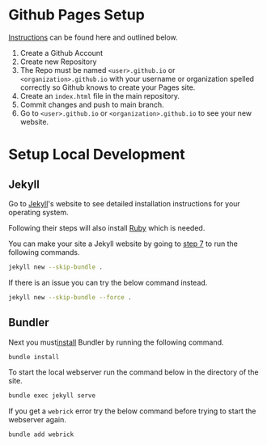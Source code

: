 <h1>Github Pages Setup</h1>

<a href="https://docs.github.com/en/pages/getting-started-with-github-pages/creating-a-github-pages-site">Instructions</a> can be found here and outlined below.
1. Create a Github Account
2. Create new Repository
3. The Repo must be named `<user>.github.io` or `<organization>.github.io` with your username or organization spelled correctly so Github knows to create your Pages site.
4. Create an `index.html` file in the main repository.
5. Commit changes and push to main branch.
6. Go to `<user>.github.io` or `<organization>.github.io` to see your new website.

<h1>Setup Local Development</h1>

## Jekyll

Go to <a href="https://jekyllrb.com/docs/installation/">Jekyll</a>'s website to see detailed installation instructions for your operating system.

Following their steps will also install <a href="https://www.ruby-lang.org/en/">Ruby</a> which is needed.

You can make your site a Jekyll website by going to <a href="https://docs.github.com/en/pages/setting-up-a-github-pages-site-with-jekyll/creating-a-github-pages-site-with-jekyll#:~:text=To-,create%20a%20new,-Jekyll%20site%2C%20use">step 7</a> to run the following commands.

```sh
jekyll new --skip-bundle .
```
If there is an issue you can try the below command instead.

```sh
jekyll new --skip-bundle --force .
```
## Bundler

Next you must<a href="https://docs.github.com/en/pages/setting-up-a-github-pages-site-with-jekyll/testing-your-github-pages-site-locally-with-jekyll">install</a> Bundler by running the following command.

```sh
bundle install
```
To start the local webserver run the command below in the directory of the site.

```sh
bundle exec jekyll serve
```

If you get a `webrick` error try the below command before trying to start the webserver again.

```sh
bundle add webrick
```
